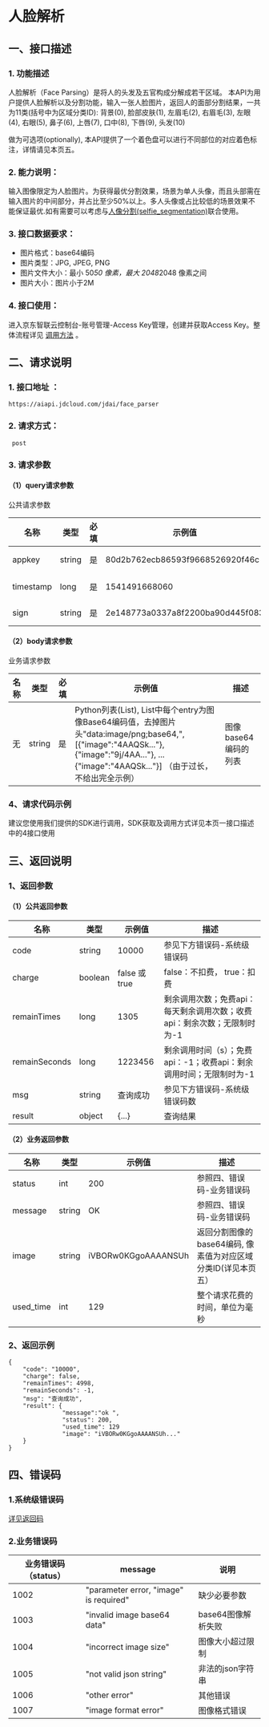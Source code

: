 # 人脸解析

## 一、接口描述

### 1. 功能描述

人脸解析（Face Parsing）是将人的头发及五官构成分解成若干区域。 本API为用户提供人脸解析以及分割功能，输入一张人脸图片，返回人的面部分割结果，一共为11类(括号中为区域分类ID): 背景(0), 脸部皮肤(1), 左眉毛(2), 右眉毛(3), 左眼(4), 右眼(5), 鼻子(6), 上唇(7), 口中(8), 下唇(9), 头发(10)

做为可选项(optionally), 本API提供了一个着色盘可以进行不同部位的对应着色标注，详情请见本页五。

### 2. 能力说明：

输入图像限定为人脸图片。为获得最优分割效果，场景为单人头像，而且头部需在输入图片的中间部分，并占比至少50%以上。多人头像或占比较低的场景效果不能保证最优.如有需要可以考虑与[人像分割(selfie_segmentation)](https://git.jd.com/doc-neuhub/api-docs/blob/master/image/selfie_segmentation.md)联合使用。

### 3. 接口数据要求：

- 图片格式：base64编码
- 图片类型：JPG, JPEG, PNG
- 图片文件大小：最小 50*50 像素，最大 2048*2048 像素之间
- 图片大小：图片小于2M

### 4. 接口使用：

进入京东智联云控制台-账号管理-Access Key管理，创建并获取Access Key。整体流程详见 [调用方法](https://docs.jdcloud.com/cn/common-declaration/api/call-methods) 。

## 二、请求说明

### 1. 接口地址 ：

```
https://aiapi.jdcloud.com/jdai/face_parser
```

### 2. 请求方式：

```
 post
```

### 3. 请求参数

#### （1）query请求参数

公共请求参数

| 名称      | 类型   | 必填 | 示例值                           | 描述                                           |
| --------- | ------ | ---- | -------------------------------- | ---------------------------------------------- |
| appkey    | string | 是   | 80d2b762ecb86593f9668526920f46c  | 您的appkey，可在买家中心控制台中获             |
| timestamp | long   | 是   | 1541491668060                    | 请求的时间戳，精确到毫秒，timestamp有效期5分钟 |
| sign      | string | 是   | 2e148773a0337a8f2200ba90d445f083 | 签名，根据规则MD5(sectetkey+timestamp)         |

#### （2）body请求参数

业务请求参数

| 名称 | 类型   | 必填 | 示例值                                                       | 描述                 |
| ---- | ------ | ---- | ------------------------------------------------------------ | -------------------- |
| 无   | string | 是   | Python列表(List), List中每个entry为图像Base64编码值，去掉图片头"data:image/png;base64,", [{"image":"4AAQSk..."}, {"image":"9j/4AA..."}, ...{"image":"4AAQSk..."}] （由于过长，不给出完全示例） | 图像base64编码的列表 |

### 4、请求代码示例

建议您使用我们提供的SDK进行调用，SDK获取及调用方式详见本页一接口描述中的4接口使用

## 三、返回说明

### 1、返回参数

#### （1）公共返回参数

| 名称          | 类型    | 示例值        | 描述                                                         |
| ------------- | ------- | ------------- | ------------------------------------------------------------ |
| code          | string  | 10000         | 参见下方错误码-系统级错误码                                  |
| charge        | boolean | false 或 true | false：不扣费， true：扣费                                   |
| remainTimes   | long    | 1305          | 剩余调用次数；免费api：每天剩余调用次数；收费api：剩余次数；无限制时为-1 |
| remainSeconds | long    | 1223456       | 剩余调用时间（s）；免费api：-1；收费api：剩余调用时间；无限制时为-1 |
| msg           | string  | 查询成功      | 参见下方错误码-系统级错误码数                                |
| result        | object  | {...}         | 查询结果                                                     |

#### （2）业务返回参数

| 名称      | 类型   | 示例值              | 描述                                                         |
| --------- | ------ | ------------------- | ------------------------------------------------------------ |
| status    | int    | 200                 | 参照四、错误码-业务错误码                                    |
| message   | string | OK                  | 参照四、错误码-业务错误码                                    |
| image     | string | iVBORw0KGgoAAAANSUh | 返回分割图像的base64编码, 像素值为对应区域分类ID(详见本页五） |
| used_time | int    | 129                 | 整个请求花费的时间，单位为毫秒                               |

### 2、返回示例

```
{
    "code": "10000",
    "charge": false,
    "remainTimes": 4998,
    "remainSeconds": -1,
    "msg": "查询成功",
    "result": {
               "message":"ok ",
               "status": 200,
               "used_time": 129 
               "image": "iVBORw0KGgoAAAANSUh..."
    }
}
```

## 四、错误码

### 1.系统级错误码

[详见返回码](https://aidoc.jd.com/user/returncode.html)

### 2.业务错误码

| 业务错误码（status） | message                                  | 说明               |
| -------------------- | ---------------------------------------- | ------------------ |
| 1002                 | "parameter error, \"image\" is required" | 缺少必要参数       |
| 1003                 | "invalid image base64 data"              | base64图像解析失败 |
| 1004                 | "incorrect image size"                   | 图像大小超过限制   |
| 1005                 | "not valid json string"                  | 非法的json字符串   |
| 1006                 | "other error"                            | 其他错误           |
| 1007                 | "image format error"                     | 图像格式错误       |